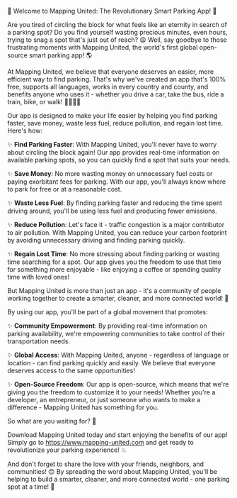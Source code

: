 🚀 Welcome to Mapping United: The Revolutionary Smart Parking App! 🚀

Are you tired of circling the block for what feels like an eternity in search of a parking spot? Do you find yourself wasting precious minutes, even hours, trying to snag a spot that's just out of reach? 😩 Well, say goodbye to those frustrating moments with Mapping United, the world's first global open-source smart parking app! 🌎

At Mapping United, we believe that everyone deserves an easier, more efficient way to find parking. That's why we've created an app that's 100% free, supports all languages, works in every country and county, and benefits anyone who uses it - whether you drive a car, take the bus, ride a train, bike, or walk! 🚌🚂🚴‍♀️

Our app is designed to make your life easier by helping you find parking faster, save money, waste less fuel, reduce pollution, and regain lost time. Here's how:

✨ **Find Parking Faster**: With Mapping United, you'll never have to worry about circling the block again! Our app provides real-time information on available parking spots, so you can quickly find a spot that suits your needs.

✨ **Save Money**: No more wasting money on unnecessary fuel costs or paying exorbitant fees for parking. With our app, you'll always know where to park for free or at a reasonable cost.

✨ **Waste Less Fuel**: By finding parking faster and reducing the time spent driving around, you'll be using less fuel and producing fewer emissions.

✨ **Reduce Pollution**: Let's face it - traffic congestion is a major contributor to air pollution. With Mapping United, you can reduce your carbon footprint by avoiding unnecessary driving and finding parking quickly.

✨ **Regain Lost Time**: No more stressing about finding parking or wasting time searching for a spot. Our app gives you the freedom to use that time for something more enjoyable - like enjoying a coffee or spending quality time with loved ones!

But Mapping United is more than just an app - it's a community of people working together to create a smarter, cleaner, and more connected world! 🌟

By using our app, you'll be part of a global movement that promotes:

✨ **Community Empowerment**: By providing real-time information on parking availability, we're empowering communities to take control of their transportation needs.

✨ **Global Access**: With Mapping United, anyone - regardless of language or location - can find parking quickly and easily. We believe that everyone deserves access to the same opportunities!

✨ **Open-Source Freedom**: Our app is open-source, which means that we're giving you the freedom to customize it to your needs! Whether you're a developer, an entrepreneur, or just someone who wants to make a difference - Mapping United has something for you.

So what are you waiting for? 🤔

Download Mapping United today and start enjoying the benefits of our app! Simply go to https://www.mapping-united.com and get ready to revolutionize your parking experience! 💥

And don't forget to share the love with your friends, neighbors, and communities! 😊 By spreading the word about Mapping United, you'll be helping to build a smarter, cleaner, and more connected world - one parking spot at a time! 🌟